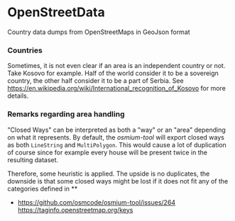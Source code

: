 # OpenStreetData

Country data dumps from OpenStreetMaps in GeoJson format

### Countries

Sometimes, it is not even clear if an area is an independent country or not.
Take Kosovo for example. Half of the world consider it to be a sovereign country, the other half consider it to be a part of Serbia. See https://en.wikipedia.org/wiki/International_recognition_of_Kosovo for more details.

### Remarks regarding area handling

"Closed Ways" can be interpreted as both a "way" or an "area" depending on what it represents.
By default, the *osmium-tool* will export closed ways as both `LineString` and `MultiPolygon`.
This would cause a lot of duplication of course since for example every house will be present twice in the resulting dataset.

Therefore, some heuristic is applied. The upside is no duplicates, the downside is that some closed ways might be lost if it does not fit any of the categories defined in **

- https://github.com/osmcode/osmium-tool/issues/264
https://taginfo.openstreetmap.org/keys